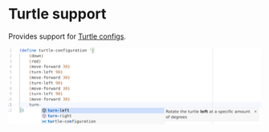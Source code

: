 # Turtle support

Provides support for [Turtle configs][turtle].

[turtle]: https://github.com/EmilyGraceSeville7cf/tinyscheme-turtle?tab=readme-ov-file#configuration-script-commands

![screenshot](assets/screenshot.jpg)
